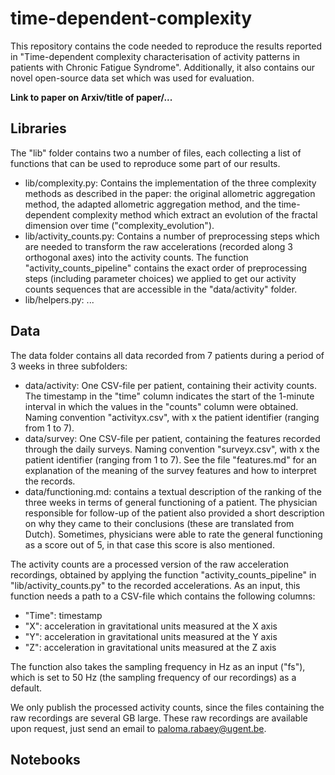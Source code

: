 # time-dependent-complexity
This repository contains the code needed to reproduce the results reported in "Time-dependent complexity characterisation of activity patterns in patients with Chronic Fatigue Syndrome". Additionally, it also contains our novel open-source data set which was used for evaluation.

**Link to paper on Arxiv/title of paper/...**

## Libraries

The "lib" folder contains two a number of files, each collecting a list of functions that can be used to reproduce some part of our results. 
- lib/complexity.py: Contains the implementation of the three complexity methods as described in the paper: the original allometric aggregation method, the adapted allometric aggregation method, and the time-dependent complexity method which extract an evolution of the fractal dimension over time ("complexity_evolution"). 
- lib/activity_counts.py: Contains a number of preprocessing steps which are needed to transform the raw accelerations (recorded along 3 orthogonal axes) into the activity counts. The function "activity_counts_pipeline" contains the exact order of preprocessing steps (including parameter choices) we applied to get our activity counts sequences that are accessible in the "data/activity" folder. 
- lib/helpers.py: ...

## Data

The data folder contains all data recorded from 7 patients during a period of 3 weeks in three subfolders:
- data/activity: One CSV-file per patient, containing their activity counts. The timestamp in the "time" column indicates the start of the 1-minute interval in which the values in the "counts" column were obtained. Naming convention "activityx.csv", with x the patient identifier (ranging from 1 to 7).
- data/survey: One CSV-file per patient, containing the features recorded through the daily surveys. Naming convention "surveyx.csv", with x the patient identifier (ranging from 1 to 7). See the file "features.md" for an explanation of the meaning of the survey features and how to interpret the records. 
- data/functioning.md: contains a textual description of the ranking of the three weeks in terms of general functioning of a patient. The physician responsible for follow-up of the patient also provided a short description on why they came to their conclusions (these are translated from Dutch). Sometimes, physicians were able to rate the general functioning as a score out of 5, in that case this score is also mentioned. 

The activity counts are a processed version of the raw acceleration recordings, obtained by applying the function "activity_counts_pipeline" in "lib/activity_counts.py" to the recorded accelerations. As an input, this function needs a path to a CSV-file which contains the following columns:
- "Time": timestamp
- "X": acceleration in gravitational units measured at the X axis
- "Y": acceleration in gravitational units measured at the Y axis
- "Z": acceleration in gravitational units measured at the Z axis

The function also takes the sampling frequency in Hz as an input ("fs"), which is set to 50 Hz (the sampling frequency of our recordings) as a default. 

We only publish the processed activity counts, since the files containing the raw recordings are several GB large. These raw recordings are available upon request, just send an email to paloma.rabaey@ugent.be. 

## Notebooks

